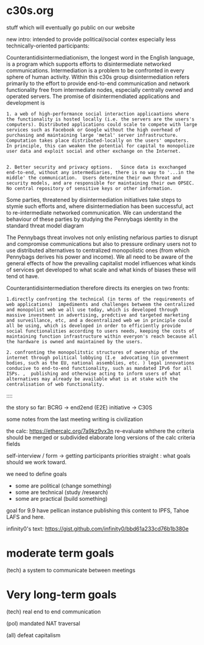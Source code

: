 # c30s.org
stuff which will eventually go public on our website

new intro: intended to provide political/social contex especially less technically-oriented participants:

Counterantidisintermediationism, the longest word in the English language, is a  program which supports efforts to disintermediate networked communications.   Intermediation is a problem to be confronted in every sphere of human activity. Within this c30s group disintermediation refers primarily to the effort to provide end-to-end communication and network functionality free from intermediate nodes, especially centrally owned and operated servers.  The promise of disintermendiated applications and development is  

    1. a web of high-performance social interaction applicaations where the functionality is hosted locally (i.e. the servers are the users's computers). Distributed applications could scale to compete with large services such as Facebook or Google without the high overhead of purchasing and maintaining large 'metal' server infrastructure.  Computation takes place distributed-locally on the users' omputers.  In principle, this can weaken the potential for capital to monopolize user data and exploit social and other exchange on the Internet.   


    2. Better security and privacy options.   Since data is exxchanged end-to-end, without any intermediaries, there is no way to '...in the middle' the communication.  Users determine their own threat and security models, and are responsible for maintaining their own OPSEC. No central repository of sensitive keys or other information.


Some parties, threatened by disintermediation initiatives take steps to stymie such efforts and, where disintermediation has been successful, act to re-intermediate networked communication.  We can understand the behaviour of these parties by studying the Pennybags identity in the standard threat model diagram  

The Pennybags threat involves not only enlisting nefarious parties to disrupt and compromise communications but also to pressure ordinary users not to use distributed alternatives to centralized monopolistic ones (from which Pennybags derives his power and income).  We all need to be aware of the general effects of how the prevailing capitalist model influences what kinds of services get developed to what scale and what kinds of biases these will tend ot have.  

Counterantidisintermediation therefore directs its energies on two fronts:

    1.directly confronting the technical (in terms of the requirements of web applications)  impediments and challenges betweem the centralized and monopolist web we all use today, which is developed through massive investment in advertising, predctive and targeted marketing and surveillance, etc, and a decentralized web we in principle could all be using, which is developed in order to efficiently provide social functionalities according to users needs, keeping the costs of maintaining function infrastructure within everyon's reach because all the hardware is owned and maintained by the users.  

    2. confronting the monopolitstic structures of ownership of the internet through political lobbying (I.e  advocating (in government bodies, such as the EU, national assemblies, etc. ) legal innovations conducive to end-to-end functionality, such as mandated IPv6 for all ISPs. ,  publishing and otherwise acting to inform users of what alternatives may already be available what is at stake with the centralisation of web functionality.

::::

the story so far: BCRG -> end2end (E2E) initiative -> C30S

some notes from the last meeting
writing is civilization

the calc: https://ethercalc.org/7a9kz9vx3n 
re-evaluate whthere the criteria should be merged or subdivided
elaborate long versions of the calc criteria fields

self-interview / form -> getting participants priorities straight : what goals should we work toward.

we need to define goals
  - some are political (change something)
  - some are technical (study /research)
  - some are practical (build something)

goal for 9.9 have pellican instance publishing  this content to IPFS, Tahoe LAFS and here. 

infinity0's text: https://gist.github.com/infinity0/bbd61a233cd76b1b380e


# moderate term goals

(tech) a system to  communicate between meetings



# Very long-term goals
(tech) real end to end communication

(pol) mandated NAT traversal

(all) defeat capitalism

